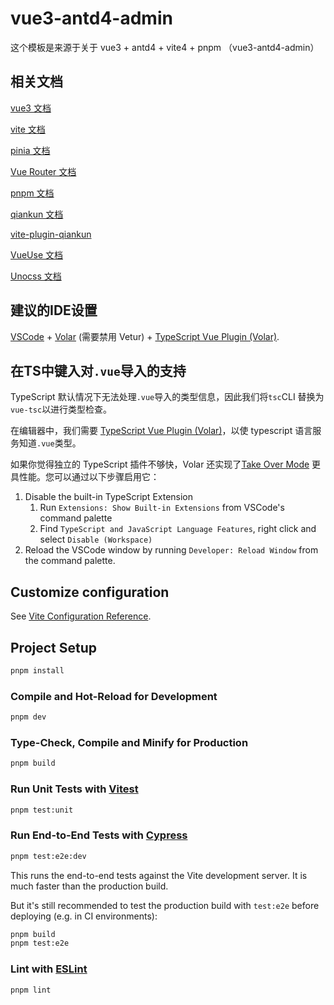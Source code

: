 # vue3-antd4-admin

这个模板是来源于关于 vue3 + antd4 + vite4 + pnpm （vue3-antd4-admin）

## 相关文档

[vue3 文档](https://staging-cn.vuejs.org/guide/introduction.html)

[vite 文档](https://cn.vitejs.dev/)

[pinia 文档](https://pinia.vuejs.org/)

[Vue Router 文档](https://router.vuejs.org/zh/index.html)

[pnpm 文档](https://pnpm.io/zh/)

[qiankun 文档](https://qiankun.umijs.org/zh/)

[vite-plugin-qiankun](https://github.com/tengmaoqing/vite-plugin-qiankun)

[VueUse 文档](https://vueuse.org/)

[Unocss 文档](https://uno.antfu.me/)

## 建议的IDE设置

[VSCode](https://code.visualstudio.com/) + [Volar](https://marketplace.visualstudio.com/items?itemName=Vue.volar) (需要禁用 Vetur) + [TypeScript Vue Plugin (Volar)](https://marketplace.visualstudio.com/items?itemName=Vue.vscode-typescript-vue-plugin).

## 在TS中键入对`.vue`导入的支持

TypeScript 默认情况下无法处理`.vue`导入的类型信息，因此我们将`tsc`CLI 替换为`vue-tsc`以进行类型检查。

在编辑器中，我们需要 [TypeScript Vue Plugin (Volar)](https://marketplace.visualstudio.com/items?itemName=Vue.vscode-typescript-vue-plugin)，以使 typescript 语言服务知道`.vue`类型。

如果你觉得独立的 TypeScript 插件不够快，Volar 还实现了[Take Over Mode](https://github.com/johnsoncodehk/volar/discussions/471#discussioncomment-1361669) 更具性能。您可以通过以下步骤启用它：

1. Disable the built-in TypeScript Extension
    1) Run `Extensions: Show Built-in Extensions` from VSCode's command palette
    2) Find `TypeScript and JavaScript Language Features`, right click and select `Disable (Workspace)`
2. Reload the VSCode window by running `Developer: Reload Window` from the command palette.

## Customize configuration

See [Vite Configuration Reference](https://vitejs.dev/config/).

## Project Setup

```sh
pnpm install
```

### Compile and Hot-Reload for Development

```sh
pnpm dev
```

### Type-Check, Compile and Minify for Production

```sh
pnpm build
```

### Run Unit Tests with [Vitest](https://vitest.dev/)

```sh
pnpm test:unit
```

### Run End-to-End Tests with [Cypress](https://www.cypress.io/)

```sh
pnpm test:e2e:dev
```

This runs the end-to-end tests against the Vite development server.
It is much faster than the production build.

But it's still recommended to test the production build with `test:e2e` before deploying (e.g. in CI environments):

```sh
pnpm build
pnpm test:e2e
```

### Lint with [ESLint](https://eslint.org/)

```sh
pnpm lint
```
